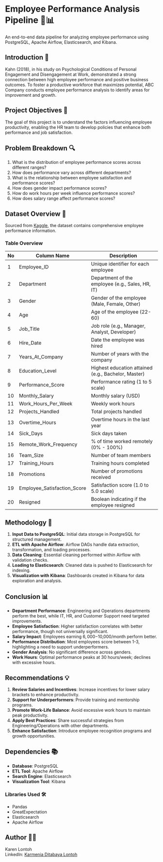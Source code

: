 # **Employee Performance Analysis Pipeline 👔📊**

An end-to-end data pipeline for analyzing employee performance using PostgreSQL, Apache Airflow, Elasticsearch, and Kibana.

## **Introduction 🏢**

Kahn (2018), in his study on Psychological Conditions of Personal Engagement and Disengagement at Work, demonstrated a strong connection between high employee performance and positive business outcomes. To foster a productive workforce that maximizes potential, ABC Company conducts employee performance analysis to identify areas for improvement and growth.

## **Project Objectives 🎯**

The goal of this project is to understand the factors influencing employee productivity, enabling the HR team to develop policies that enhance both performance and job satisfaction.

## **Problem Breakdown 🔍**

1. What is the distribution of employee performance scores across different ranges?
2. How does performance vary across different departments?
3. What is the relationship between employee satisfaction and performance scores?
4. How does gender impact performance scores?
5. How do work hours per week influence performance scores?
6. How does salary range affect performance scores?

## **Dataset Overview 📂**

Sourced from [Kaggle](https://www.kaggle.com/datasets/mexwell/employee-performance-and-productivity-data), the dataset contains comprehensive employee performance information.

### **Table Overview**

| No | Column Name                | Description                                              |
|----|----------------------------|----------------------------------------------------------|
| 1  | Employee_ID                | Unique identifier for each employee                      |
| 2  | Department                 | Department of the employee (e.g., Sales, HR, IT)         |
| 3  | Gender                     | Gender of the employee (Male, Female, Other)             |
| 4  | Age                        | Age of the employee (22-60)                              |
| 5  | Job_Title                  | Job role (e.g., Manager, Analyst, Developer)             |
| 6  | Hire_Date                  | Date the employee was hired                              |
| 7  | Years_At_Company           | Number of years with the company                         |
| 8  | Education_Level            | Highest education attained (e.g., Bachelor, Master)      |
| 9  | Performance_Score          | Performance rating (1 to 5 scale)                        |
| 10 | Monthly_Salary             | Monthly salary (USD)                                     |
| 11 | Work_Hours_Per_Week        | Weekly work hours                                        |
| 12 | Projects_Handled           | Total projects handled                                   |
| 13 | Overtime_Hours             | Overtime hours in the last year                          |
| 14 | Sick_Days                  | Sick days taken                                          |
| 15 | Remote_Work_Frequency      | % of time worked remotely (0% - 100%)                    |
| 16 | Team_Size                  | Number of team members                                   |
| 17 | Training_Hours             | Training hours completed                                 |
| 18 | Promotions                 | Number of promotions received                            |
| 19 | Employee_Satisfaction_Score| Satisfaction score (1.0 to 5.0 scale)                    |
| 20 | Resigned                   | Boolean indicating if the employee resigned              |

## **Methodology 🔧**

1. **Input Data to PostgreSQL**: Initial data storage in PostgreSQL for structured management.
2. **ETL with Apache Airflow**: Airflow DAGs handle data extraction, transformation, and loading processes.
3. **Data Cleaning**: Essential cleaning performed within Airflow with validation checks.
4. **Loading to Elasticsearch**: Cleaned data is pushed to Elasticsearch for indexing.
5. **Visualization with Kibana**: Dashboards created in Kibana for data exploration and analysis.

## **Conclusion 📊**

- **Department Performance**: Engineering and Operations departments perform the best, while IT, HR, and Customer Support need targeted improvements.
- **Employee Satisfaction**: Higher satisfaction correlates with better performance, though not universally significant.
- **Salary Impact**: Employees earning $6,000-$10,000/month perform better.
- **Performance Distribution**: Most employees score between 1-3, highlighting a need to support underperformers.
- **Gender Analysis**: No significant difference across genders.
- **Work Hours**: Optimal performance peaks at 30 hours/week; declines with excessive hours.

## **Recommendations 💡**

1. **Review Salaries and Incentives**: Increase incentives for lower salary brackets to enhance productivity.
2. **Support for Underperformers**: Provide training and mentorship programs.
3. **Promote Work-Life Balance**: Avoid excessive work hours to maintain peak productivity.
4. **Apply Best Practices**: Share successful strategies from Engineering/Operations with other departments.
5. **Enhance Satisfaction**: Introduce employee recognition programs and growth opportunities.

## **Dependencies 📚**

- **Database**: PostgreSQL
- **ETL Tool**: Apache Airflow
- **Search Engine**: Elasticsearch
- **Visualization Tool**: Kibana

### **Libraries Used 🛠️**

- Pandas
- GreatExpectation
- Elasticsearch
- Apache Airflow

## Author 👩‍💻
Karen Lontoh  
LinkedIn: [Karmenia Ditabaya Lontoh](https://www.linkedin.com/in/karmenia-lontoh/)
